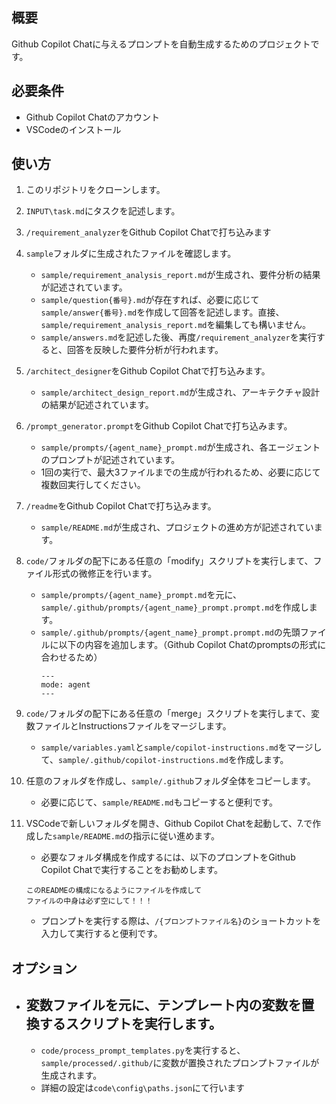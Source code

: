 ## 概要
Github Copilot Chatに与えるプロンプトを自動生成するためのプロジェクトです。

## 必要条件
- Github Copilot Chatのアカウント
- VSCodeのインストール

## 使い方
1. このリポジトリをクローンします。
2. `INPUT\task.md`にタスクを記述します。
3. `/requirement_analyzer`をGithub Copilot Chatで打ち込みます
4. `sample`フォルダに生成されたファイルを確認します。
    - `sample/requirement_analysis_report.md`が生成され、要件分析の結果が記述されています。
    - `sample/question{番号}.md`が存在すれば、必要に応じて`sample/answer{番号}.md`を作成して回答を記述します。直接、`sample/requirement_analysis_report.md`を編集しても構いません。
    - `sample/answers.md`を記述した後、再度`/requirement_analyzer`を実行すると、回答を反映した要件分析が行われます。
5. `/architect_designer`をGithub Copilot Chatで打ち込みます。
    - `sample/architect_design_report.md`が生成され、アーキテクチャ設計の結果が記述されています。
6. `/prompt_generator.prompt`をGithub Copilot Chatで打ち込みます。
    - `sample/prompts/{agent_name}_prompt.md`が生成され、各エージェントのプロンプトが記述されています。
    - 1回の実行で、最大3ファイルまでの生成が行われるため、必要に応じて複数回実行してください。
7. `/readme`をGithub Copilot Chatで打ち込みます。
    - `sample/README.md`が生成され、プロジェクトの進め方が記述されています。
8. `code/`フォルダの配下にある任意の「modify」スクリプトを実行しまて、ファイル形式の微修正を行います。
    - `sample/prompts/{agent_name}_prompt.md`を元に、`sample/.github/prompts/{agent_name}_prompt.prompt.md`を作成します。
    - `sample/.github/prompts/{agent_name}_prompt.prompt.md`の先頭ファイルに以下の内容を追加します。（Github Copilot Chatのpromptsの形式に合わせるため）
      ```
      ---
      mode: agent
      ---
      ```
             
9. `code/`フォルダの配下にある任意の「merge」スクリプトを実行しまて、変数ファイルとInstructionsファイルをマージします。
    - `sample/variables.yaml`と`sample/copilot-instructions.md`をマージして、`sample/.github/copilot-instructions.md`を作成します。
10. 任意のフォルダを作成し、`sample/.github`フォルダ全体をコピーします。
    - 必要に応じて、`sample/README.md`もコピーすると便利です。
11. VSCodeで新しいフォルダを開き、Github Copilot Chatを起動して、7.で作成した`sample/README.md`の指示に従い進めます。
    - 必要なフォルダ構成を作成するには、以下のプロンプトをGithub Copilot Chatで実行することをお勧めします。
    ```
    このREADMEの構成になるようにファイルを作成して
    ファイルの中身は必ず空にして！！！
    ```
    - プロンプトを実行する際は、`/{プロンプトファイル名}`のショートカットを入力して実行すると便利です。

## オプション
- ## 変数ファイルを元に、テンプレート内の変数を置換するスクリプトを実行します。
    - `code/process_prompt_templates.py`を実行すると、`sample/processed/.github/`に変数が置換されたプロンプトファイルが生成されます。
    - 詳細の設定は`code\config\paths.json`にて行います